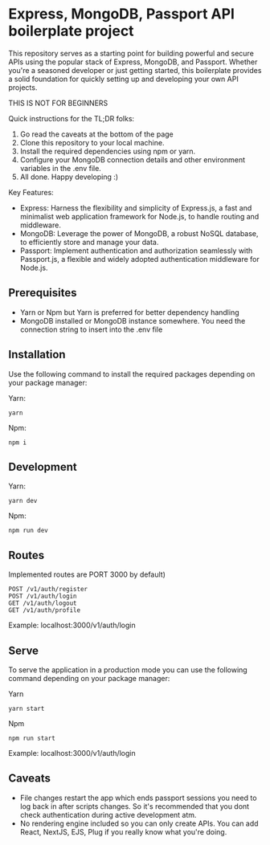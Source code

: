 
# Express, MongoDB, Passport API boilerplate project
This repository serves as a starting point for building powerful and secure APIs using the popular stack of Express, MongoDB, and Passport. Whether you're a seasoned developer or just getting started, this boilerplate provides a solid foundation for quickly setting up and developing your own API projects.

THIS IS NOT FOR BEGINNERS

Quick instructions for the TL;DR folks:

1. Go read the caveats at the bottom of the page
2.  Clone this repository to your local machine.
3.  Install the required dependencies using npm or yarn.
4.  Configure your MongoDB connection details and other environment variables in the .env file.
5.  All done. Happy developing :)


Key Features:

-   Express: Harness the flexibility and simplicity of Express.js, a fast and minimalist web application framework for Node.js, to handle routing and middleware.
-   MongoDB: Leverage the power of MongoDB, a robust NoSQL database, to efficiently store and manage your data.
-   Passport: Implement authentication and authorization seamlessly with Passport.js, a flexible and widely adopted authentication middleware for Node.js.




## Prerequisites

- Yarn or Npm but Yarn is preferred for better dependency handling
- MongoDB installed or MongoDB instance somewhere. You need the connection string to insert into the .env file

## Installation
Use the following command to install the required packages depending on your package manager:

Yarn:

    yarn
    
Npm:

    npm i
    
## Development

Yarn:

    yarn dev
    
Npm:

    npm run dev

## Routes
Implemented routes are PORT 3000 by default)

    POST /v1/auth/register
    POST /v1/auth/login
    GET /v1/auth/logout
    GET /v1/auth/profile

Example: localhost:3000/v1/auth/login

## Serve
To serve the application in a production mode you can use the following command depending on your package manager:

Yarn

    yarn start
    
Npm

    npm run start
Example: localhost:3000/v1/auth/login

## Caveats

- File changes restart the app which ends passport sessions you need to log back in after scripts changes. So it's recommended that you dont check authentication during active development atm. 
- No rendering engine included so you can only create APIs. You can add React, NextJS, EJS, Plug if you really know what you're doing.
